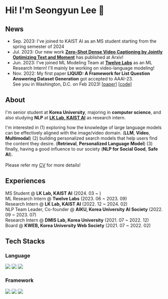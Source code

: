 # Hi! I'm Seongyun Lee 👋

## News
- Sep. 2023: I've joined to KAIST AI as an MS student starting from the spring semester of 2024 
- Jul. 2023: Our new work **[Zero-Shot Dense Video Captioning by Jointly Optimizing Text and Moment](https://arxiv.org/abs/2307.02682)** has published at Arxiv!
- Jun. 2023: I've joined ML Modeling Team at [**Twelve Labs**](https://twelvelabs.io/) as an ML Research Intern! I'll mainly be working on video-language modeling!
- Nov. 2022: My first paper **LIQUID: A Framework for List Question Answering Dataset Generation** got accepted to AAAI-23. <br> See you in Washington, D.C. on Feb 2023! \[[paper](https://arxiv.org/abs/2302.01691)\] \[[code](https://github.com/dmis-lab/LIQUID)\]

## About
I'm senior student at **Korea University**, majoring in **computer science**, and also studying **NLP** at [**LK Lab, KAIST AI**](https://lklab.kaist.ac.kr/) as research intern.<br>

I'm interested in (1) exploring how the knowledge of large language models can be effectively aligned with the image/video domain. (**LLM**, **Video**, **Multimodal**) (2) building personalized search models that help users find the content they desire. (**Retrieval**, **Personalized Language Model**) (3) finally, having a good influence to our society (**NLP for Social Good**, **Safe AI**). <br><br>
Please refer my [CV](https://drive.google.com/file/d/16ee8l4hhQ2c86MbJz0oTnQ6FsKs1ESzS/view?usp=sharing) for more details!
## Experiences
MS Student @ **LK Lab, KAIST AI** (2024. 03 ~ ) <br>
ML Research Intern @ **Twelve Labs** (2023. 06 ~ 2023. 09) <br>
Research Intern @ **LK Lab, KAIST AI** (2022. 12 ~ 2024. 02) <br>
NLP Team Leader, Co-founder @ **AIKU, Korea University AI Society** (2022. 09 ~ 2023. 07) <br>
Research Intern @ **DMIS Lab, Korea University** (2021. 07 ~ 2022. 12) <br>
Board @ **KWEB, Korea University Web Society** (2021. 07 ~ 2022. 02)<br>

## Tech Stacks
### Language
  <img src="https://img.shields.io/badge/Python-3776AB?style=flat-square&logo=Python&logoColor=FFFFFF"/> <img src="https://img.shields.io/badge/C-A8B9CC?style=flat-square&logo=C&logoColor=FFFFFF"/> <img src="https://img.shields.io/badge/MySQL-4479A1?style=flat-square&logo=MySQL&logoColor=FFFFFF"/>
  
### Framework
  <img src="https://img.shields.io/badge/PyTorch-EE4C2C?style=flat-square&logo=PyTorch&logoColor=FFFFFF"/> <img src="https://img.shields.io/badge/Weights & Biases-FFBE00?style=flat-square&logo=Weights%20%26%20Biases&logoColor=FFFFFF"/> <img src="https://img.shields.io/badge/Django-092E20?style=flat-square&logo=Django&logoColor=FFFFFF"/> 

